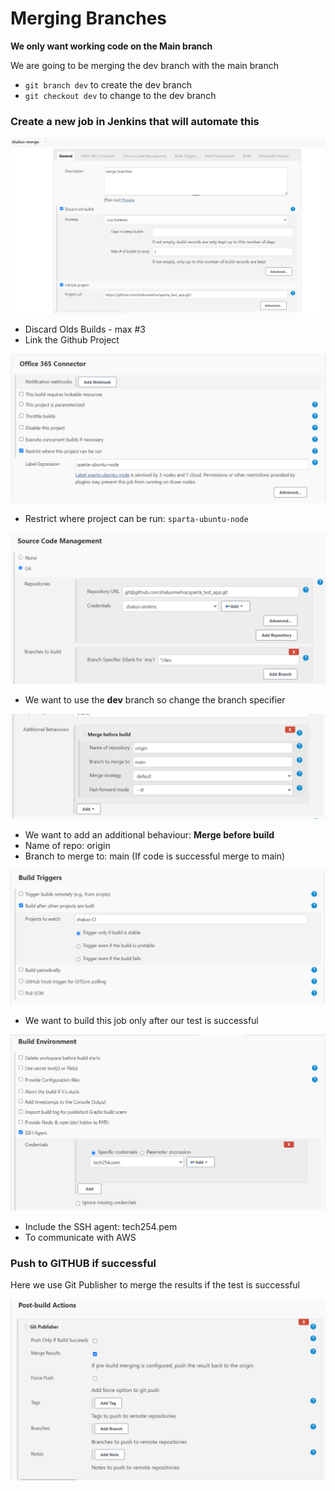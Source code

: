 # Merging Branches

**We only want working code on the Main branch**

We are going to be merging the dev branch with the main branch

- `git branch dev` to create the dev branch
- `git checkout dev` to change to the dev branch


### Create a new job in Jenkins that will automate this

![Screenshot 2023-10-12 104547.png](images_3%2FScreenshot%202023-10-12%20104547.png)
- Discard Olds Builds - max #3
- Link the Github Project

![Screenshot 2023-10-12 104648.png](images_3%2FScreenshot%202023-10-12%20104648.png)
- Restrict where project can be run: `sparta-ubuntu-node`

![Screenshot 2023-10-12 105001.png](images_3%2FScreenshot%202023-10-12%20105001.png)
- We want to use the **dev** branch so change the branch specifier

![Screenshot 2023-10-12 105052.png](images_3%2FScreenshot%202023-10-12%20105052.png)
- We want to add an additional behaviour: **Merge before build**
- Name of repo: origin
- Branch to merge to: main (If code is successful merge to main)

![Screenshot 2023-10-12 105236.png](images_3%2FScreenshot%202023-10-12%20105236.png)
- We want to build this job only after our test is successful

![Screenshot 2023-10-12 105348.png](images_3%2FScreenshot%202023-10-12%20105348.png)
- Include the SSH agent: tech254.pem
- To communicate with AWS

### Push to GITHUB if successful

Here we use Git Publisher to merge the results if the test is successful

![Screenshot 2023-10-12 121105.png](images_3%2FScreenshot%202023-10-12%20121105.png)







